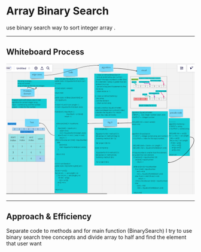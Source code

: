 
# Array Binary Search


use binary search way to sort integer array .


---


## Whiteboard Process
![img](../image/array-binary-search.png)



-----


## Approach & Efficiency
 Separate code to methods and for main function (BinarySearch) I try to use binary search tree concepts and divide array to half and find the element that user want
